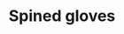 ---
layout: item
title: Spined gloves
item-id: 6149
datatable: true
id: 6149
name: "Spined gloves"
members: true
lowalch: 260
highalch: 390
examine: "Fremennik gloves stitched together from spined dagannoth hide."
monsters:
  - id: 2259
    name: "Dagannoth"
    members: true
    combat_level: 88
    wiki_url: "https://oldschool.runescape.wiki/w/Dagannoth_(Waterbirth_Island)#Level_88"
    drops:
      - quantity: "1"
        rarity: 0.015625
        drop_requirements: null
  - id: 3185
    name: "Dagannoth"
    members: true
    combat_level: 90
    wiki_url: "https://oldschool.runescape.wiki/w/Dagannoth_(Waterbirth_Island)#Level_90"
    drops:
      - quantity: "1"
        rarity: 0.015625
        drop_requirements: null
---